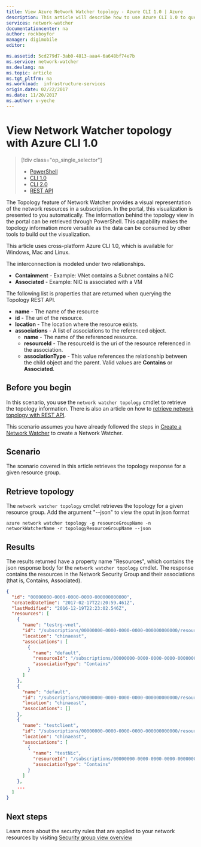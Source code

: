 ```yaml
---
title: View Azure Network Watcher topology - Azure CLI 1.0 | Azure
description: This article will describe how to use Azure CLI 1.0 to query your network topology.
services: network-watcher
documentationcenter: na
author: rockboyfor
manager: digimobile
editor:

ms.assetid: 5cd279d7-3ab0-4813-aaa4-6a648bf74e7b
ms.service: network-watcher
ms.devlang: na
ms.topic: article
ms.tgt_pltfrm: na
ms.workload:  infrastructure-services
origin.date: 02/22/2017
ms.date: 11/20/2017
ms.author: v-yeche
---
```


# View Network Watcher topology with Azure CLI 1.0

> [!div class="op_single_selector"]
> - [PowerShell](network-watcher-topology-powershell.md)
> - [CLI 1.0](network-watcher-topology-cli-nodejs.md)
> - [CLI 2.0](network-watcher-topology-cli.md)
> - [REST API](network-watcher-topology-rest.md)

The Topology feature of Network Watcher provides a visual representation of the network resources in a subscription. In the portal, this visualization is presented to you automatically. The information behind the topology view in the portal can be retrieved through PowerShell.
This capability makes the topology information more versatile as the data can be consumed by other tools to build out the visualization.

This article uses cross-platform Azure CLI 1.0, which is available for Windows, Mac and Linux. 

The interconnection is modeled under two relationships.

- **Containment** - Example: VNet contains a Subnet contains a NIC
- **Associated** - Example: NIC is associated with a VM

The following list is properties that are returned when querying the Topology REST API.

* **name** - The name of the resource
* **id** - The uri of the resource.
* **location** - The location where the resource exists.
* **associations** - A list of associations to the referenced object.
    * **name** - The name of the referenced resource.
    * **resourceId** - The resourceId is the uri of the resource referenced in the association.
    * **associationType** - This value references the relationship between the child object and the parent. Valid values are **Contains** or **Associated**.

## Before you begin

In this scenario, you use the `network watcher topology` cmdlet to retrieve the topology information. There is also an article on how to [retrieve network topology with REST API](network-watcher-topology-rest.md).

This scenario assumes you have already followed the steps in [Create a Network Watcher](network-watcher-create.md) to create a Network Watcher.

## Scenario

The scenario covered in this article retrieves the topology response for a given resource group.

## Retrieve topology

The `network watcher topology` cmdlet retrieves the topology for a given resource group. Add the argument "--json" to view the oput in json format

```azurecli
azure network watcher topology -g resourceGroupName -n networkWatcherName -r topologyResourceGroupName --json
```

## Results

The results returned have a property name "Resources", which contains the json response body for the `network watcher topology` cmdlet.  The response contains the resources in the Network Security Group and their associations (that is, Contains, Associated).

```json
{
  "id": "00000000-0000-0000-0000-000000000000",
  "createdDateTime": "2017-02-17T22:20:59.461Z",
  "lastModified": "2016-12-19T22:23:02.546Z",
  "resources": [
    {
      "name": "testrg-vnet",
      "id": "/subscriptions/00000000-0000-0000-0000-000000000000/resourceGroups/testrg/providers/Microsoft.Network/virtualNetworks/testrg-vnet",
      "location": "chinaeast",
      "associations": [
        {
          "name": "default",
          "resourceId": "/subscriptions/00000000-0000-0000-0000-000000000000/resourceGroups/testrg/providers/Microsoft.Network/virtualNetworks/testrg-vnet/subnets/default",
          "associationType": "Contains"
        }
      ]
    },
    {
      "name": "default",
      "id": "/subscriptions/00000000-0000-0000-0000-000000000000/resourceGroups/testrg/providers/Microsoft.Network/virtualNetworks/testrg-vnet/subnets/default",
      "location": "chinaeast",
      "associations": []
    },
    {
      "name": "testclient",
      "id": "/subscriptions/00000000-0000-0000-0000-000000000000/resourceGroups/testrg/providers/Microsoft.Compute/virtualMachines/testclient",
      "location": "chinaeast",
      "associations": [
        {
          "name": "testNic",
          "resourceId": "/subscriptions/00000000-0000-0000-0000-000000000000/resourceGroups/testrg/providers/Microsoft.Network/networkInterfaces/testNic",
          "associationType": "Contains"
        }
      ]
    },
    ...    
  ]
}
```

## Next steps

Learn more about the security rules that are applied to your network resources by visiting [Security group view overview](network-watcher-security-group-view-overview.md)

<!--Update_Description: new articles on network watcher topology CLI nodejs -->